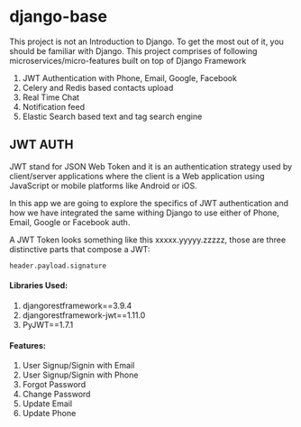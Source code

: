 # django-base
This project is not an Introduction to Django. To get the most out of it, you should be familiar with Django.
This project comprises of following microservices/micro-features built on top of Django Framework

1. JWT Authentication with Phone, Email, Google, Facebook
2. Celery and Redis based contacts upload
3. Real Time Chat
4. Notification feed
5. Elastic Search based text and tag search engine

## JWT AUTH
JWT stand for JSON Web Token and it is an authentication strategy used by client/server applications where the client is a Web application using JavaScript or mobile platforms like Android or iOS.

In this app we are going to explore the specifics of JWT authentication and how we have integrated the same withing Django to use either of Phone, Email, Google or Facebook auth.

A JWT Token looks something like this xxxxx.yyyyy.zzzzz, those are three distinctive parts that compose a JWT:
```
header.payload.signature
```

#### Libraries Used:
1. djangorestframework==3.9.4
2. djangorestframework-jwt==1.11.0
3. PyJWT==1.7.1


#### Features:
1. User Signup/Signin with Email
2. User Signup/Signin with Phone
3. Forgot Password
4. Change Password
5. Update Email
6. Update Phone
